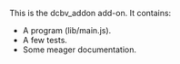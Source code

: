 This is the dcbv_addon add-on.  It contains:

* A program (lib/main.js).
* A few tests.
* Some meager documentation.

